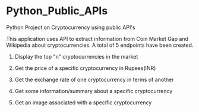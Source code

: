 # Python_Public_APIs
Python Project on Cryptocurrency using public API's

This application uses API to extract information from Coin Market Gap and Wikipedia about cryptocurrencies. A total of 5 endpoints have been created.


1) Display the top "n" cryptocurrencies in the market

2) Get the price of a specific cryptocurrency in Rupees(INR)

3) Get the exchange rate of one cryptocurrency in terms of another

4) Get some information/summary about a specific cryptocurrency

5) Get  an image associated with a specific cryptocurrency
